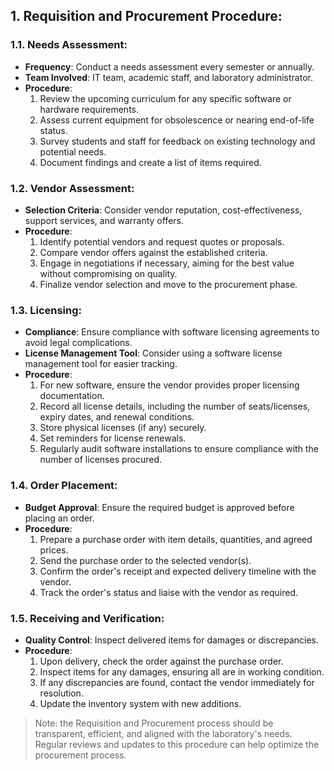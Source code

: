 ## 1. Requisition and Procurement Procedure:

### 1.1. Needs Assessment:
- **Frequency**: Conduct a needs assessment every semester or annually.
- **Team Involved**: IT team, academic staff, and laboratory administrator.
- **Procedure**:
    1. Review the upcoming curriculum for any specific software or hardware requirements.
    2. Assess current equipment for obsolescence or nearing end-of-life status.
    3. Survey students and staff for feedback on existing technology and potential needs.
    4. Document findings and create a list of items required.

### 1.2. Vendor Assessment:
- **Selection Criteria**: Consider vendor reputation, cost-effectiveness, support services, and warranty offers.
- **Procedure**:
    1. Identify potential vendors and request quotes or proposals.
    2. Compare vendor offers against the established criteria.
    3. Engage in negotiations if necessary, aiming for the best value without compromising on quality.
    4. Finalize vendor selection and move to the procurement phase.

### 1.3. Licensing:
- **Compliance**: Ensure compliance with software licensing agreements to avoid legal complications.
- **License Management Tool**: Consider using a software license management tool for easier tracking.
- **Procedure**:
    1. For new software, ensure the vendor provides proper licensing documentation.
    2. Record all license details, including the number of seats/licenses, expiry dates, and renewal conditions.
    3. Store physical licenses (if any) securely.
    4. Set reminders for license renewals.
    5. Regularly audit software installations to ensure compliance with the number of licenses procured.

### 1.4. Order Placement:
- **Budget Approval**: Ensure the required budget is approved before placing an order.
- **Procedure**:
    1. Prepare a purchase order with item details, quantities, and agreed prices.
    2. Send the purchase order to the selected vendor(s).
    3. Confirm the order's receipt and expected delivery timeline with the vendor.
    4. Track the order's status and liaise with the vendor as required.

### 1.5. Receiving and Verification:
- **Quality Control**: Inspect delivered items for damages or discrepancies.
- **Procedure**:
    1. Upon delivery, check the order against the purchase order.
    2. Inspect items for any damages, ensuring all are in working condition.
    3. If any discrepancies are found, contact the vendor immediately for resolution.
    4. Update the inventory system with new additions.

> Note: the Requisition and Procurement process should be transparent, efficient, and aligned with the laboratory's needs. Regular reviews and updates to this procedure can help optimize the procurement process.
